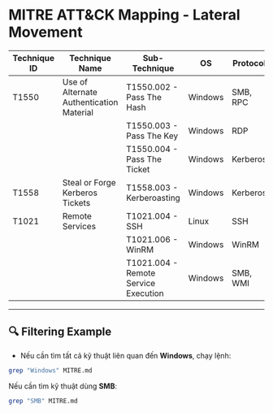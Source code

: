 # MITRE ATT&CK Mapping - Lateral Movement  

| Technique ID | Technique Name                    | Sub-Technique      | OS      | Protocol |
|-------------|----------------------------------|------------------|--------|----------|
| T1550       | Use of Alternate Authentication Material | T1550.002 - Pass The Hash  | Windows | SMB, RPC |
|             |                                  | T1550.003 - Pass The Key   | Windows | RDP      |
|             |                                  | T1550.004 - Pass The Ticket | Windows | Kerberos |
| T1558       | Steal or Forge Kerberos Tickets  | T1558.003 - Kerberoasting  | Windows | Kerberos |
| T1021       | Remote Services                  | T1021.004 - SSH            | Linux   | SSH      |
|             |                                  | T1021.006 - WinRM          | Windows | WinRM    |
|             |                                  | T1021.004 - Remote Service Execution | Windows | SMB, WMI |

---

## 🔍 Filtering Example
- Nếu cần tìm tất cả kỹ thuật liên quan đến **Windows**, chạy lệnh:
```bash
grep "Windows" MITRE.md
```
Nếu cần tìm kỹ thuật dùng **SMB**:
```bash
grep "SMB" MITRE.md
```

